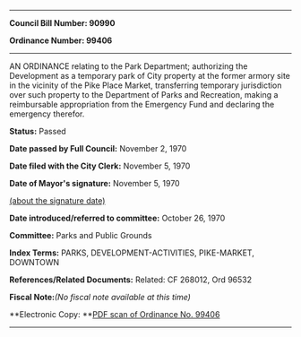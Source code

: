 

********

**Council Bill Number: 90990**
   
**Ordinance Number: 99406**
********

 AN ORDINANCE relating to the Park Department; authorizing the Development as a temporary park of City property at the former armory site in the vicinity of the Pike Place Market, transferring temporary jurisdiction over such property to the Department of Parks and Recreation, making a reimbursable appropriation from the Emergency Fund and declaring the emergency therefor.

**Status:** Passed
   
**Date passed by Full Council:** November 2, 1970
   
**Date filed with the City Clerk:** November 5, 1970
   
**Date of Mayor's signature:** November 5, 1970
   
[(about the signature date)](/~public/approvaldate.htm)
   
   
   
**Date introduced/referred to committee:** October 26, 1970
   
**Committee:** Parks and Public Grounds
   
   
**Index Terms:** PARKS, DEVELOPMENT-ACTIVITIES, PIKE-MARKET, DOWNTOWN

**References/Related Documents:** Related: CF 268012, Ord 96532

**Fiscal Note:**_(No fiscal note available at this time)_

**Electronic Copy: **[PDF scan of Ordinance No. 99406](/~archives/Ordinances/Ord_99406.pdf)

********

